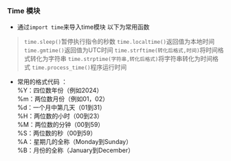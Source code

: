 ### Time 模块
* 通过`import time`来导入time模块
以下为常用函数
>`time.sleep()`暂停执行指令的秒数
>`time.localtime()`返回值为本地时间
>`time.gmtime()`返回值为UTC时间
>`time.strftime(转化后格式,时间)`将时间格式转化为字符串
>`time.strptime(字符串,转化后格式)`将字符串转化为时间格式
>`time.process_time()`程序运行时间

* 常用的格式代码 ：<br>%Y：四位数年份（例如2024）<br>%m：两位数月份（例如01，02）<br>%d：一个月中第几天（01到31）<br>%H：两位数的小时（00到23）<br>%M：两位数的分钟（00到59）<br>%S：两位数的秒（00到59）<br>%A：星期几的全称（Monday到Sunday）<br>%B：月份的全称（January到December）